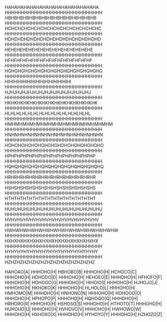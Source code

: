 HAHAHAHAHAHAHAHAHAHAHAHAHAHAHA
HHHHHHHHHHHHHHHHHHHHHHHHHHHHHH
HBHBHBHBHBHBHBHBHBHBHBHBHBHBHB
HHHHHHHHHHHHHHHHHHHHHHHHHHHHHH
HCHCHCHCHCHCHCHCHCHCHCHCHCHCHC
HHHHHHHHHHHHHHHHHHHHHHHHHHHHHH
HDHDHDHDHDHDHDHDHDHDHDHDHDHDHD
HHHHHHHHHHHHHHHHHHHHHHHHHHHHHH
HEHEHEHEHEHEHEHEHEHEHEHEHEHEHE
HHHHHHHHHHHHHHHHHHHHHHHHHHHHHH
HFHFHFHFHFHFHFHFHFHFHFHFHFHFHF
HHHHHHHHHHHHHHHHHHHHHHHHHHHHHH
HGHGHGHGHGHGHGHGHGHGHGHGHGHGHG
HHHHHHHHHHHHHHHHHHHHHHHHHHHHHH
HIHIHIHIHIHIHIHIHIHIHIHIHIHIHI
HHHHHHHHHHHHHHHHHHHHHHHHHHHHHH
HJHJHJHJHJHJHJHJHJHJHJHJHJHJHJ
HHHHHHHHHHHHHHHHHHHHHHHHHHHHHH
HKHKHKHKHKHKHKHKHKHKHKHKHKHKHK
HHHHHHHHHHHHHHHHHHHHHHHHHHHHHH
HLHLHLHLHLHLHLHLHLHLHLHLHLHLHL
HHHHHHHHHHHHHHHHHHHHHHHHHHHHHH
HMHMHMHMHMHMHMHMHMHMHMHMHMHMHM
HHHHHHHHHHHHHHHHHHHHHHHHHHHHHH
HNHNHNHNHNHNHNHNHNHNHNHNHNHNHN
HHHHHHHHHHHHHHHHHHHHHHHHHHHHHH
HOHOHOHOHOHOHOHOHOHOHOHOHOHOHO
HHHHHHHHHHHHHHHHHHHHHHHHHHHHHH
HPHPHPHPHPHPHPHPHPHPHPHPHPHPHP
HHHHHHHHHHHHHHHHHHHHHHHHHHHHHH
HQHQHQHQHQHQHQHQHQHQHQHQHQHQHQ
HHHHHHHHHHHHHHHHHHHHHHHHHHHHHH
HRHRHRHRHRHRHRHRHRHRHRHRHRHRHR
HHHHHHHHHHHHHHHHHHHHHHHHHHHHHH
HSHSHSHSHSHSHSHSHSHSHSHSHSHSHS
HHHHHHHHHHHHHHHHHHHHHHHHHHHHHH
HTHTHTHTHTHTHTHTHTHTHTHTHTHTHT
HHHHHHHHHHHHHHHHHHHHHHHHHHHHHH
HUHUHUHUHUHUHUHUHUHUHUHUHUHUHU
HHHHHHHHHHHHHHHHHHHHHHHHHHHHHH
HVHVHVHVHVHVHVHVHVHVHVHVHVHVHV
HHHHHHHHHHHHHHHHHHHHHHHHHHHHHH
HWHWHWHWHWHWHWHWHWHWHWHWHWHWHW
HHHHHHHHHHHHHHHHHHHHHHHHHHHHHH
HXHXHXHXHXHXHXHXHXHXHXHXHXHXHX
HHHHHHHHHHHHHHHHHHHHHHHHHHHHHH
HYHYHYHYHYHYHYHYHYHYHYHYHYHYHY
HHHHHHHHHHHHHHHHHHHHHHHHHHHHHH
HZHZHZHZHZHZHZHZHZHZHZHZHZHZHZ





HAHOAO|A|
HHHOHO|H|
HBHOBO|B|
HHHOHO|H|
HCHOCO|C|
HHHOHO|H|
HDHODO|D|
HHHOHO|H|
HEHOEO|E|
HHHOHO|H|
HFHOFO|F|
HHHOHO|H|
HGHOGO|G|
HHHOHO|H|
HIHOIO|I|
HHHOHO|H|
HJHOJO|J|
HHHOHO|H|
HKHOKO|K|
HHHOHO|H|
HLHOLO|L|
HHHOHO|H|
HMHOMO|M|
HHHOHO|H|
HNHONO|N|
HHHOHO|H|
HOHOOO|O|
HHHOHO|H|
HPHOPO|P|
HHHOHO|H|
HQHOQO|Q|
HHHOHO|H|
HRHORO|R|
HHHOHO|H|
HSHOSO|S|
HHHOHO|H|
HTHOTO|T|
HHHOHO|H|
HUHOUO|U|
HHHOHO|H|
HVHOVO|V|
HHHOHO|H|
HWHOWO|W|
HHHOHO|H|
HXHOXO|X|
HHHOHO|H|
HYHOYO|Y|
HHHOHO|H|
HZHOZO|Z|
